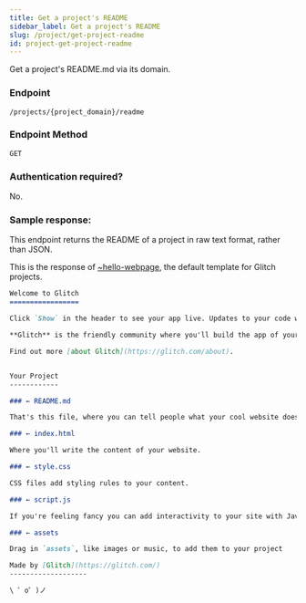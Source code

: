 ```yaml
---
title: Get a project's README
sidebar_label: Get a project's README
slug: /project/get-project-readme
id: project-get-project-readme
---
```

Get a project's README.md via its domain.

### Endpoint

```
/projects/{project_domain}/readme
```

### Endpoint Method
`GET`

### Authentication required?
No.

### Sample response:

This endpoint returns the README of a project in raw text format, rather than JSON.

This is the response of [~hello-webpage](https://glitch.com/~hello-webpage), the default template for Glitch projects.

```md
Welcome to Glitch
=================

Click `Show` in the header to see your app live. Updates to your code will instantly deploy and update live.

**Glitch** is the friendly community where you'll build the app of your dreams. Glitch lets you instantly create, remix, edit, and host an app, bot or site, and you can invite collaborators or helpers to simultaneously edit code with you.

Find out more [about Glitch](https://glitch.com/about).


Your Project
------------

### ← README.md

That's this file, where you can tell people what your cool website does and how you built it.

### ← index.html

Where you'll write the content of your website. 

### ← style.css

CSS files add styling rules to your content.

### ← script.js

If you're feeling fancy you can add interactivity to your site with JavaScript.

### ← assets

Drag in `assets`, like images or music, to add them to your project

Made by [Glitch](https://glitch.com/)
-------------------

\ ゜o゜)ノ

```
